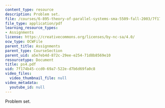 ```yaml
---
content_type: resource
description: Problem set.
file: /courses/6-895-theory-of-parallel-systems-sma-5509-fall-2003/7f174b45ccd069a7522ed7b6d69fa0c8_ps4.pdf
file_type: application/pdf
learning_resource_types:
- Assignments
license: https://creativecommons.org/licenses/by-nc-sa/4.0/
ocw_type: OCWFile
parent_title: Assignments
parent_type: CourseSection
parent_uid: a5e7eb4d-872c-29ee-e254-71d8b8569e10
resourcetype: Document
title: ps4.pdf
uid: 7f174b45-ccd0-69a7-522e-d7b6d69fa0c8
video_files:
  video_thumbnail_file: null
video_metadata:
  youtube_id: null
---
```

Problem set.